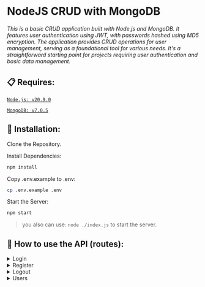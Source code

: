 # NodeJS CRUD with MongoDB

###### This is a basic CRUD application built with Node.js and MongoDB. It features user authentication using JWT, with passwords hashed using MD5 encryption. The application provides CRUD operations for user management, serving as a foundational tool for various needs. It's a straightforward starting point for projects requiring user authentication and basic data management.

## 📋 Requires:
[`Node.js: v20.9.0`](https://nodejs.org/en/download/)

[`MongoDB: v7.0.5`](https://fastdl.mongodb.org/windows/mongodb-windows-x86_64-7.0.5-signed.msi)

## 🔧 Installation:
Clone the Repository.

Install Dependencies:
```bash
npm install
```

Copy .env.example to .env:
```bash
cp .env.example .env
```

Start the Server:
```bash
npm start
```
> you also can use: `node ./index.js` to start the server.

## 🚀 How to use the API (routes):
<details><summary> Login </summary>

- **URL:** `/login`
- **Method:** POST
- **Description:** Log in to an already registered user, return the authenticate token.
- **Headers Required:** None
- **Request Parameters:**
  - `username` (string, required): User's email address.
  - `password` (string, required): User's password.
- **Example Request Body:**
  ```json
  {
      "username": "user@example.com",
      "password": "password123"
  }
  ```
- **Sucess Response:**
  - Code: 200
  - Example Response Body:
    ```json
    {
        "token": "Token123qwerty"
    }
    ```
      
</details>
<details><summary> Register </summary>

- **URL:** `/register`
- **Method:** POST
- **Description:** Register a new user, return the authenticate token.
- **Headers Required:** None
- **Request Parameters:**
  - `username` (string, required): User's email address.
  - `password` (string, required): User's password.
- **Example Request Body:**
  ```json
  {
      "username": "user@example.com",
      "password": "password123"
  }
  ```
- **Sucess Response:**
  - Code: 200
  - Example Response Body:
    ```json
    {
        "token": "Token123qwerty"
    }
    ```
      
</details>
<details>
  <summary>Logout</summary>
  
  ##### Notice: Authentication Required
  
  To access this API endpoint, include an `Authorization` header with a valid access token. (The `token` is provided during login or register).

  - **URL:** `/logout`
  - **Method:** GET
  - **Description:** Logs out the user.
  - **Headers Required:** 
    - `Authorization`: Bearer token
  - **Success Response:**
    - **Code:** 200
    - **Example Response Body:**
      ```json
      {
          "message": "You have been logged out successfully"
      }
      ```
</details>

<details>
  <summary>Users</summary>

  <details>
    <summary>Get All Users</summary>
    
  ##### Notice: Authentication Required
  
  To access this API endpoint, include an `Authorization` header with a valid access token. (The `token` is provided during login or register).

  - **URL:** `/users`
  - **Method:** GET
  - **Description:** Retrieves all users.
  - **Headers Required:** 
    - `Authorization`: Bearer token
  - **Success Response:**
    - **Code:** 200
    - **Example Response Body:**
      ```json
      [{
          "_id": 1,
          "username": "John Doe",
          "fullName": "john@example.com",
          "contact": "John Doe",
          "personalKey": "uniquekey123"

      },
      {
          "_id": 2,
          "username": "Arimateia",
          "fullName": "example@example.com",
          "contact": "John Doe",
          "personalKey": "uniquekey123"

      }]
      ```
  </details>

  <details>
    <summary>Get User by ID</summary>
  
  ##### Notice: Authentication Required
  
  To access this API endpoint, include an `Authorization` header with a valid access token. (The `token` is provided during login or register).

  - **URL:** `/users/:id`
  - **Method:** GET
  - **Description:** Retrieves a user by their ID.
  - **Headers Required:** 
    - `Authorization`: Bearer token
  - **Parameters:**
    - `id` (integer, required): User ID
  - **Success Response:**
    - **Code:** 200
    - **Example Response Body:**
      ```json
      {
          "_id": 1,
          "username": "John Doe",
          "fullName": "john@example.com",
          "contact": "John Doe",
        "personalKey": "uniquekey123"

      }
      ```
  </details>

  <details>
    <summary>Create User</summary>
    
  ##### Notice: Authentication Required
  
  To access this API endpoint, include an `Authorization` header with a valid access token. (The `token` is provided during login or register).

  - **URL:** `/users`
  - **Method:** POST
  - **Description:** Creates a new user.
  - **Headers Required:** 
    - `Authorization`: Bearer token
  - **Request Body:**
    ```json
    {
        "username": "john@example.com",
        "password": "password123"
    }
    ```
  - **Success Response:**
    - **Code:** 201
    - **Example Response Body:**
      ```json
      {
          "_id": 1,
          "username": "john@example.com'  ",
          "fullName": "",
          "contact": "",
          "personalKey": "-"
      }
      ```
  </details>

  <details>
    <summary>Update User by ID</summary>
    
  ##### Notice: Authentication Required
  
  To access this API endpoint, include an `Authorization` header with a valid access token. (The `token` is provided during login or register).

  - **URL:** `/users/:id`
  - **Method:** PUT
  - **Description:** Updates a user's information by their ID.
  - **Headers Required:** 
    - `Authorization`: Bearer token
  - **Parameters:**
    - `id` (integer, required): User ID
  - **Request Body:**
    ```json
    {
        "fullName": "John Smith",
        "contact": "+5511123456789"
    }
    ```
  - **Success Response:**
    - **Code:** 200
    - **Example Response Body:**
      ```json
      {
          "_id": 1,
          "username": "john@example.com'  ",
          "fullName": "John Smith",
          "contact": "+5511123456789",
          "personalKey": "-"
      }
      ```
  </details>

  <details>
    <summary>Delete User by ID</summary>
    
  ##### Notice: Authentication Required
  
  To access this API endpoint, include an `Authorization` header with a valid access token. (The `token` is provided during login or register).

  - **URL:** `/users/:id`
  - **Method:** DELETE
  - **Description:** Deletes a user by their ID.
  - **Headers Required:** 
    - `Authorization`: Bearer token
  - **Parameters:**
    - `id` (integer, required): User ID
  - **Success Response:**
    - **Code:** 204 No Content
  </details>

</details>
